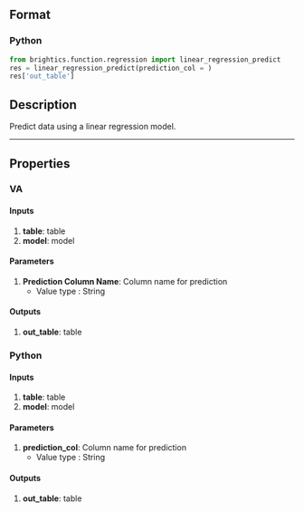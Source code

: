 ## Format
### Python
```python
from brightics.function.regression import linear_regression_predict
res = linear_regression_predict(prediction_col = )
res['out_table']
```

## Description
Predict data using a linear regression model.

---

## Properties
### VA
#### Inputs
1. **table**: table
2. **model**: model

#### Parameters
1. **Prediction Column Name**: Column name for prediction
   - Value type : String

#### Outputs
1. **out_table**: table

### Python
#### Inputs
1. **table**: table
2. **model**: model

#### Parameters
1. **prediction_col**: Column name for prediction
   - Value type : String

#### Outputs
1. **out_table**: table

